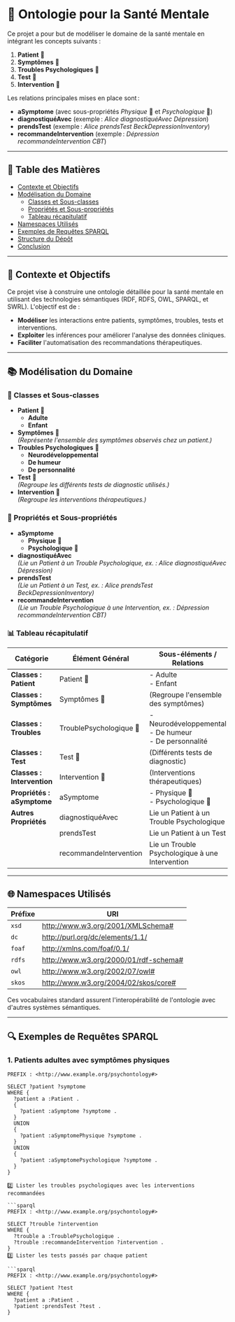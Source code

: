 # 🧠 Ontologie pour la Santé Mentale

Ce projet a pour but de modéliser le domaine de la santé mentale en intégrant les concepts suivants :
1. **Patient** 👤
2. **Symptômes** 🤒
3. **Troubles Psychologiques** 🧩
4. **Test** 📝
5. **Intervention** 💊

Les relations principales mises en place sont :
- **aSymptome** (avec sous-propriétés *Physique* 💪 et *Psychologique* 🧠)
- **diagnostiquéAvec** (exemple : *Alice diagnostiquéAvec Dépression*)
- **prendsTest** (exemple : *Alice prendsTest BeckDepressionInventory*)
- **recommandeIntervention** (exemple : *Dépression recommandeIntervention CBT*)

---

## 📑 Table des Matières

- [Contexte et Objectifs](#contexte-et-objectifs)
- [Modélisation du Domaine](#mod%C3%A9lisation-du-domaine)
  - [Classes et Sous-classes](#classes-et-sous-classes)
  - [Propriétés et Sous-propriétés](#propri%C3%A9t%C3%A9s-et-sous-propri%C3%A9t%C3%A9s)
  - [Tableau récapitulatif](#tableau-r%C3%A9capitulatif)
- [Namespaces Utilisés](#namespaces-utilis%C3%A9s)
- [Exemples de Requêtes SPARQL](#exemples-de-requ%C3%AAtes-sparql)
- [Structure du Dépôt](#structure-du-d%C3%A9p%C3%B4t)
- [Conclusion](#conclusion)

---

## 🎯 Contexte et Objectifs

Ce projet vise à construire une ontologie détaillée pour la santé mentale en utilisant des technologies sémantiques (RDF, RDFS, OWL, SPARQL, et SWRL). L'objectif est de :

- **Modéliser** les interactions entre patients, symptômes, troubles, tests et interventions.  
- **Exploiter** les inférences pour améliorer l'analyse des données cliniques.  
- **Faciliter** l'automatisation des recommandations thérapeutiques.

---

## 📚 Modélisation du Domaine

### 👥 Classes et Sous-classes

- **Patient** 👤  
  - **Adulte**  
  - **Enfant**
- **Symptômes** 🤒  
  *(Représente l'ensemble des symptômes observés chez un patient.)*
- **Troubles Psychologiques** 🧩  
  - **Neurodéveloppemental**  
  - **De humeur**  
  - **De personnalité**
- **Test** 📝  
  *(Regroupe les différents tests de diagnostic utilisés.)*
- **Intervention** 💊  
  *(Regroupe les interventions thérapeutiques.)*

### 🔗 Propriétés et Sous-propriétés

- **aSymptome**  
  - **Physique** 💪  
  - **Psychologique** 🧠
- **diagnostiquéAvec**  
  *(Lie un Patient à un Trouble Psychologique, ex. : Alice diagnostiquéAvec Dépression)*
- **prendsTest**  
  *(Lie un Patient à un Test, ex. : Alice prendsTest BeckDepressionInventory)*
- **recommandeIntervention**  
  *(Lie un Trouble Psychologique à une Intervention, ex. : Dépression recommandeIntervention CBT)*

### 📊 Tableau récapitulatif

| **Catégorie**             | **Élément Général**         | **Sous-éléments / Relations**                                                                                                                               |
|---------------------------|-----------------------------|--------------------------------------------------------------------------------------------------------------------------------------------------------------|
| **Classes : Patient**     | Patient 👤                  | - Adulte<br>- Enfant                                                                                                                                        |
| **Classes : Symptômes**   | Symptômes 🤒                | (Regroupe l'ensemble des symptômes)                                                                                                                         |
| **Classes : Troubles**    | TroublePsychologique 🧩     | - Neurodéveloppemental<br>- De humeur<br>- De personnalité                                                                                                  |
| **Classes : Test**        | Test 📝                     | (Différents tests de diagnostic)                                                                                                                            |
| **Classes : Intervention**| Intervention 💊             | (Interventions thérapeutiques)                                                                                                                              |
| **Propriétés : aSymptome**| aSymptome                  | - Physique 💪<br>- Psychologique 🧠                                                                                                                           |
| **Autres Propriétés**     | diagnostiquéAvec            | Lie un Patient à un Trouble Psychologique                                                                                                                   |
|                           | prendsTest                  | Lie un Patient à un Test                                                                                                                                        |
|                           | recommandeIntervention      | Lie un Trouble Psychologique à une Intervention                                                                                                             |

---

## 🌐 Namespaces Utilisés

| Préfixe | URI                                         |
|---------|---------------------------------------------|
| `xsd`   | http://www.w3.org/2001/XMLSchema#            |
| `dc`    | http://purl.org/dc/elements/1.1/             |
| `foaf`  | http://xmlns.com/foaf/0.1/                   |
| `rdfs`  | http://www.w3.org/2000/01/rdf-schema#         |
| `owl`   | http://www.w3.org/2002/07/owl#               |
| `skos`  | http://www.w3.org/2004/02/skos/core#          |

Ces vocabulaires standard assurent l'interopérabilité de l'ontologie avec d'autres systèmes sémantiques.

---

## 🔍 Exemples de Requêtes SPARQL

### 1. Patients adultes avec symptômes physiques

```sparql
PREFIX : <http://www.example.org/psychontology#>

SELECT ?patient ?symptome
WHERE {
  ?patient a :Patient .
  {
    ?patient :aSymptome ?symptome .
  }
  UNION
  {
    ?patient :aSymptomePhysique ?symptome .
  }
  UNION
  {
    ?patient :aSymptomePsychologique ?symptome .
  }
}

2️⃣ Lister les troubles psychologiques avec les interventions recommandées

```sparql
PREFIX : <http://www.example.org/psychontology#>

SELECT ?trouble ?intervention
WHERE {
  ?trouble a :TroublePsychologique .
  ?trouble :recommandeIntervention ?intervention .
}
3️⃣ Lister les tests passés par chaque patient

```sparql
PREFIX : <http://www.example.org/psychontology#>

SELECT ?patient ?test
WHERE {
  ?patient a :Patient .
  ?patient :prendsTest ?test .
}

